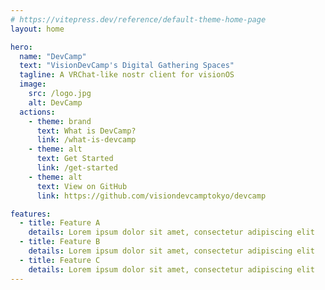 ```yaml
---
# https://vitepress.dev/reference/default-theme-home-page
layout: home

hero:
  name: "DevCamp"
  text: "VisionDevCamp's Digital Gathering Spaces"
  tagline: A VRChat-like nostr client for visionOS
  image:
    src: /logo.jpg
    alt: DevCamp
  actions:
    - theme: brand
      text: What is DevCamp?
      link: /what-is-devcamp
    - theme: alt
      text: Get Started
      link: /get-started
    - theme: alt
      text: View on GitHub
      link: https://github.com/visiondevcamptokyo/devcamp

features:
  - title: Feature A
    details: Lorem ipsum dolor sit amet, consectetur adipiscing elit
  - title: Feature B
    details: Lorem ipsum dolor sit amet, consectetur adipiscing elit
  - title: Feature C
    details: Lorem ipsum dolor sit amet, consectetur adipiscing elit
---
```


